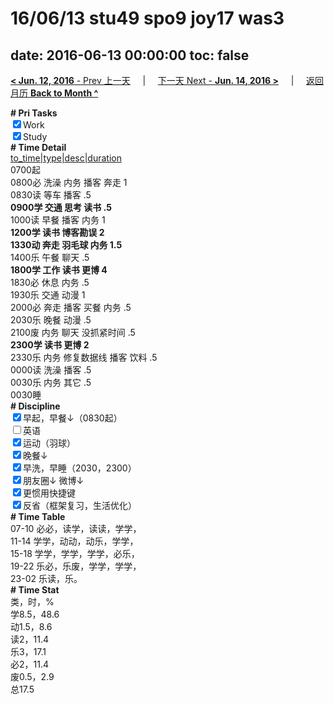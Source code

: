 # 16/06/13 stu49 spo9 joy17 was3

date: 2016-06-13 00:00:00
toc: false
---
[**< Jun. 12, 2016** - Prev 上一天](/lifelogs/2016/06/d12.html) &nbsp; &nbsp; | &nbsp; &nbsp; [下一天 Next - **Jun. 14, 2016 >**](/lifelogs/2016/06/d14.html) &nbsp; &nbsp; |  &nbsp; &nbsp; [返回月历 **Back to Month ^**](/lifelogs/2016/06/index.html)
<br/><div><b># Pri Tasks</b></div><div><input checked="true" type="checkbox"/>Work</div><div><input checked="true" type="checkbox"/>Study</div><div><b># Time Detail</b></div><div><u>to_time|type|desc|duration</u></div><div>0700起</div><div>0800必 洗澡 内务 播客 奔走 1</div><div>0830读 等车 播客 .5</div><div><b>0900学 交通 思考 读书 .5</b></div><div>1000读 早餐 播客 内务 1</div><div><b>1200学 读书 博客勘误 2</b></div><div><b>1330动 奔走 羽毛球 内务 1.5</b></div><div>1400乐 午餐 聊天 .5</div><div><b>1800学 工作 读书 更博 4</b></div><div>1830必 休息 内务 .5</div><div>1930乐 交通 动漫 1</div><div>2000必 奔走 播客 买餐 内务 .5</div><div>2030乐 晚餐 动漫 .5</div><div>2100废 内务 聊天 没抓紧时间 .5</div><div><b>2300学 读书 更博 2</b></div><div>2330乐 内务 修复数据线 播客 饮料 .5</div><div>0000读 洗澡 播客 .5</div><div>0030乐 内务 其它 .5</div><div>0030睡</div><div><b># Discipline</b></div><div><input checked="true" type="checkbox"/>早起，早餐↓（0830起）</div><div><input type="checkbox"/>英语</div><div><input checked="true" type="checkbox"/>运动（羽球）</div><div><input checked="true" type="checkbox"/>晚餐↓</div><div><input checked="true" type="checkbox"/>早洗，早睡（2030，2300）</div><div><b><input checked="true" type="checkbox"/></b>朋友圈↓ 微博↓</div><div><input checked="true" type="checkbox"/>更惯用快捷键</div><div><input checked="true" type="checkbox"/>反省（框架复习，生活优化）</div><div><b># Time Table</b></div><div>07-10 必必，读学，读读，学学，</div><div>11-14 学学，动动，动乐，学学，</div><div>15-18 学学，学学，学学，必乐，</div><div>19-22 乐必，乐废，学学，学学，</div><div>23-02 乐读，乐。</div><div><b># Time Stat</b></div><div>类，时，%</div><div>学8.5，48.6</div><div>动1.5，8.6</div><div>读2，11.4</div><div>乐3，17.1</div><div>必2，11.4</div><div>废0.5，2.9</div><div>总17.5</div>
